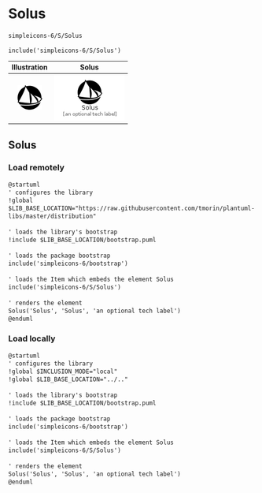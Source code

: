 # Solus


```text
simpleicons-6/S/Solus
```

```text
include('simpleicons-6/S/Solus')
```



| Illustration | Solus |
| :---: | :---: |
| ![illustration for Illustration](../../simpleicons-6/S/Solus.png) | ![illustration for Solus](../../simpleicons-6/S/Solus.Local.png) |




## Solus

### Load remotely
```plantuml
@startuml
' configures the library
!global $LIB_BASE_LOCATION="https://raw.githubusercontent.com/tmorin/plantuml-libs/master/distribution"

' loads the library's bootstrap
!include $LIB_BASE_LOCATION/bootstrap.puml

' loads the package bootstrap
include('simpleicons-6/bootstrap')

' loads the Item which embeds the element Solus
include('simpleicons-6/S/Solus')

' renders the element
Solus('Solus', 'Solus', 'an optional tech label')
@enduml
```

### Load locally
```plantuml
@startuml
' configures the library
!global $INCLUSION_MODE="local"
!global $LIB_BASE_LOCATION="../.."

' loads the library's bootstrap
!include $LIB_BASE_LOCATION/bootstrap.puml

' loads the package bootstrap
include('simpleicons-6/bootstrap')

' loads the Item which embeds the element Solus
include('simpleicons-6/S/Solus')

' renders the element
Solus('Solus', 'Solus', 'an optional tech label')
@enduml
```


